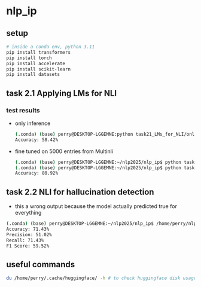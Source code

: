 # nlp_ip

## setup

```sh
# inside a conda env, python 3.11
pip install transformers
pip install torch
pip install accelerate
pip install scikit-learn
pip install datasets
```

## task 2.1 Applying LMs for NLI

### test results

- only inference

  ```sh
  (.conda) (base) perry@DESKTOP-LGGEMNE:python task21_LMs_for_NLI/only_inference.py --model_name google/flan-t5-base
  Accuracy: 58.42%
  ```
- fine tuned on 5000 entries from Multinli
   
   ```sh
   (.conda) (base) perry@DESKTOP-LGGEMNE:~/nlp2025/nlp_ip$ python task21_LMs_for_NLI/finetune.py # finetune and save to fine_tuned_model
   (.conda) (base) perry@DESKTOP-LGGEMNE:~/nlp2025/nlp_ip$ python task21_LMs_for_NLI/only_inference.py --model_name fine_tuned_model
   Accuracy: 80.92%
   ```

## task 2.2 NLI for hallucination detection

- this a wrong output because the model actually predicted true for everything

```sh
(.conda) (base) perry@DESKTOP-LGGEMNE:~/nlp2025/nlp_ip$ /home/perry/nlp2025/nlp_ip/.conda/bin/python /home/perry/nlp2025/nlp_ip/task22_NLI_for_hallucination_detection/classify.py --model_name google/flan-t5-base
Accuracy: 71.43%
Precision: 51.02%
Recall: 71.43%
F1 Score: 59.52%
```



## useful commands

```sh
du /home/perry/.cache/huggingface/ -h # to check huggingface disk usage
```